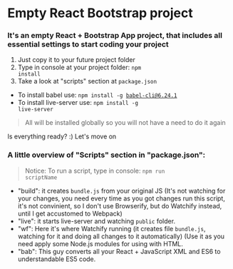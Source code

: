 # Empty React Bootstrap project

### It's an empty React + Bootstrap App project, that includes all essential settings to start coding your project
1) Just copy it to your future project folder 
2) Type in console at your project folder: <code>npm install</code>
3) Take a look at "scripts" section at <code>package.json</code>

+ To install babel use: <code>npm install -g babel-cli@6.24.1</code>
+ To install live-server use: <code>npm install -g live-server</code>

> All will be installed globally so you will not have a need to do it again

Is everything ready? :) 
Let's move on

### A little overview of "Scripts" section in "package.json":
> Notice: To run a script, type in console: <code>npm run scriptName</code>
+ "build": it creates  <code>bundle.js</code> from your original JS (It's not watching for your changes, you need every time as you got changes run this script, it's not convinient, so I don't use Browserify, but do Watchify instead, until I get accustomed to Webpack)
+ "live": it starts live-server and watching <code>public</code> folder. 
+ "wf": Here it's where Watchify running (it creates file <code>bundle.js</code>, watching for it and doing all changes to it automatically) (Use it as you need apply some Node.js modules for using with HTML.
+ "bab": This guy converts all your React + JavaScript XML and ES6 to understandable ES5 code.  
